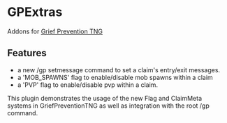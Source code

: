 GPExtras
========

Addons for [Grief Prevention TNG](http://github.com/andrepl/GriefPreventionTNG/)

Features
--------

 - a new /gp setmessage command to set a claim's entry/exit messages.
 - a 'MOB_SPAWNS' flag to enable/disable mob spawns within a claim
 - a 'PVP' flag to enable/disable pvp within a claim.
 
This plugin demonstrates the usage of the new Flag and ClaimMeta systems in GriefPreventionTNG as well as integration with the root /gp command.
